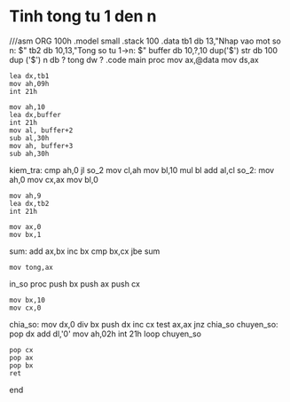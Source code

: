 # Tinh tong tu 1 den n
///asm 
ORG 100h 
.model small
.stack 100
.data
tb1 db 13,"Nhap vao mot so n: $" 
tb2 db 10,13,"Tong so tu 1->n: $"
buffer db 10,?,10 dup('$')
str db 100 dup ('$')
n db ?
tong dw ?
.code
main proc
    mov ax,@data
    mov ds,ax
    
    lea dx,tb1
    mov ah,09h
    int 21h
    
    mov ah,10
    lea dx,buffer
    int 21h
    mov al, buffer+2
    sub al,30h
    mov ah, buffer+3
    sub ah,30h
   kiem_tra:
    cmp ah,0
    jl so_2
    mov cl,ah
    mov bl,10
    mul bl 
    add al,cl
   so_2: 
    mov ah,0
    mov cx,ax
    mov bl,0
    
    mov ah,9
    lea dx,tb2
    int 21h
    
    mov ax,0
    mov bx,1
  sum:
    add ax,bx
    inc bx
    cmp bx,cx
    jbe sum
    
    mov tong,ax
    
  in_so proc
    push bx
    push ax
    push cx
    
    mov bx,10
    mov cx,0             
   chia_so:
    mov dx,0
    div bx
    push dx
    inc cx
    test ax,ax
    jnz chia_so
   chuyen_so:
    pop dx
    add dl,'0'
    mov ah,02h
    int 21h 
    loop chuyen_so
    
    pop cx
    pop ax
    pop bx
    ret
end
```

